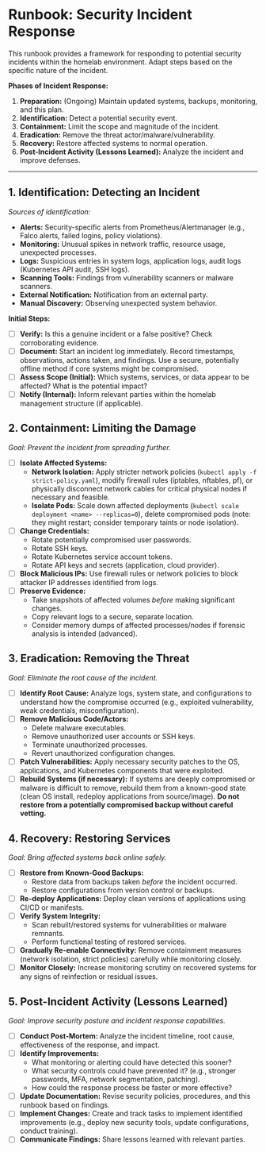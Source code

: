 # Runbook: Security Incident Response

This runbook provides a framework for responding to potential security incidents within the homelab environment. Adapt steps based on the specific nature of the incident.

**Phases of Incident Response:**

1.  **Preparation:** (Ongoing) Maintain updated systems, backups, monitoring, and this plan.
2.  **Identification:** Detect a potential security event.
3.  **Containment:** Limit the scope and magnitude of the incident.
4.  **Eradication:** Remove the threat actor/malware/vulnerability.
5.  **Recovery:** Restore affected systems to normal operation.
6.  **Post-Incident Activity (Lessons Learned):** Analyze the incident and improve defenses.

---

## 1. Identification: Detecting an Incident

*Sources of identification:*

*   **Alerts:** Security-specific alerts from Prometheus/Alertmanager (e.g., Falco alerts, failed logins, policy violations).
*   **Monitoring:** Unusual spikes in network traffic, resource usage, unexpected processes.
*   **Logs:** Suspicious entries in system logs, application logs, audit logs (Kubernetes API audit, SSH logs).
*   **Scanning Tools:** Findings from vulnerability scanners or malware scanners.
*   **External Notification:** Notification from an external party.
*   **Manual Discovery:** Observing unexpected system behavior.

**Initial Steps:**

-   [ ] **Verify:** Is this a genuine incident or a false positive? Check corroborating evidence.
-   [ ] **Document:** Start an incident log immediately. Record timestamps, observations, actions taken, and findings. Use a secure, potentially offline method if core systems might be compromised.
-   [ ] **Assess Scope (Initial):** Which systems, services, or data appear to be affected? What is the potential impact?
-   [ ] **Notify (Internal):** Inform relevant parties within the homelab management structure (if applicable).

## 2. Containment: Limiting the Damage

*Goal: Prevent the incident from spreading further.*

-   [ ] **Isolate Affected Systems:**
    *   **Network Isolation:** Apply stricter network policies (`kubectl apply -f strict-policy.yaml`), modify firewall rules (iptables, nftables, pf), or physically disconnect network cables for critical physical nodes if necessary and feasible.
    *   **Isolate Pods:** Scale down affected deployments (`kubectl scale deployment <name> --replicas=0`), delete compromised pods (note: they might restart; consider temporary taints or node isolation).
-   [ ] **Change Credentials:**
    *   Rotate potentially compromised user passwords.
    *   Rotate SSH keys.
    *   Rotate Kubernetes service account tokens.
    *   Rotate API keys and secrets (application, cloud provider).
-   [ ] **Block Malicious IPs:** Use firewall rules or network policies to block attacker IP addresses identified from logs.
-   [ ] **Preserve Evidence:**
    *   Take snapshots of affected volumes *before* making significant changes.
    *   Copy relevant logs to a secure, separate location.
    *   Consider memory dumps of affected processes/nodes if forensic analysis is intended (advanced).

## 3. Eradication: Removing the Threat

*Goal: Eliminate the root cause of the incident.*

-   [ ] **Identify Root Cause:** Analyze logs, system state, and configurations to understand how the compromise occurred (e.g., exploited vulnerability, weak credentials, misconfiguration).
-   [ ] **Remove Malicious Code/Actors:**
    *   Delete malware executables.
    *   Remove unauthorized user accounts or SSH keys.
    *   Terminate unauthorized processes.
    *   Revert unauthorized configuration changes.
-   [ ] **Patch Vulnerabilities:** Apply necessary security patches to the OS, applications, and Kubernetes components that were exploited.
-   [ ] **Rebuild Systems (if necessary):** If systems are deeply compromised or malware is difficult to remove, rebuild them from a known-good state (clean OS install, redeploy applications from source/image). **Do not restore from a potentially compromised backup without careful vetting.**

## 4. Recovery: Restoring Services

*Goal: Bring affected systems back online safely.*

-   [ ] **Restore from Known-Good Backups:**
    *   Restore data from backups taken *before* the incident occurred.
    *   Restore configurations from version control or backups.
-   [ ] **Re-deploy Applications:** Deploy clean versions of applications using CI/CD or manifests.
-   [ ] **Verify System Integrity:**
    *   Scan rebuilt/restored systems for vulnerabilities or malware remnants.
    *   Perform functional testing of restored services.
-   [ ] **Gradually Re-enable Connectivity:** Remove containment measures (network isolation, strict policies) carefully while monitoring closely.
-   [ ] **Monitor Closely:** Increase monitoring scrutiny on recovered systems for any signs of reinfection or residual issues.

## 5. Post-Incident Activity (Lessons Learned)

*Goal: Improve security posture and incident response capabilities.*

-   [ ] **Conduct Post-Mortem:** Analyze the incident timeline, root cause, effectiveness of the response, and impact.
-   [ ] **Identify Improvements:**
    *   What monitoring or alerting could have detected this sooner?
    *   What security controls could have prevented it? (e.g., stronger passwords, MFA, network segmentation, patching).
    *   How could the response process be faster or more effective?
-   [ ] **Update Documentation:** Revise security policies, procedures, and this runbook based on findings.
-   [ ] **Implement Changes:** Create and track tasks to implement identified improvements (e.g., deploy new security tools, update configurations, conduct training).
-   [ ] **Communicate Findings:** Share lessons learned with relevant parties.
